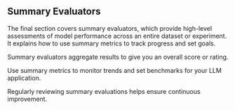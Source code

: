 ## Summary Evaluators

The final section covers summary evaluators, which provide high-level assessments of model performance across an entire dataset or experiment. It explains how to use summary metrics to track progress and set goals.



Summary evaluators aggregate results to give you an overall score or rating.

Use summary metrics to monitor trends and set benchmarks for your LLM application.

Regularly reviewing summary evaluations helps ensure continuous improvement.